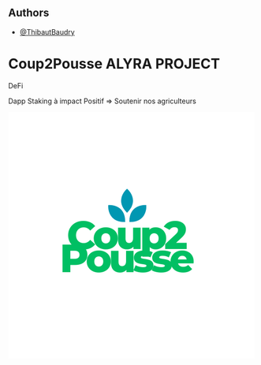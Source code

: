 ## Authors

- [@ThibautBaudry](https://github.com/ThibautBaudry/)

# Coup2Pousse ALYRA PROJECT

DeFi 

Dapp Staking à impact Positif => Soutenir nos agriculteurs

![Logo](https://github.com/ThibautBaudry/Coup2Pousse/blob/main/Coup2Pousse.png)






